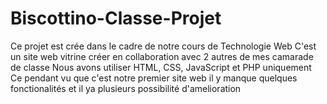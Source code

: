 # Biscottino-Classe-Projet
Ce projet est crée dans le cadre de notre cours de Technologie Web 
C'est un site web vitrine créer en collaboration avec 2 autres de mes camarade de classe 
Nous avons utiliser HTML, CSS, JavaScript et PHP uniquement 
Ce pendant vu que c'est notre premier site web il y manque quelques fonctionalités et il ya plusieurs possibilité d'amelioration 
